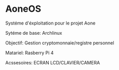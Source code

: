# AoneOS
Systéme d'éxploitation pour le projet Aone

Sytéme de base: Archlinux

Objectif: Gestion cryptomonnaie/registre personnel

Matariel: Rasberry Pi 4

Acssesoires: ECRAN LCD/CLAVIER/CAMERA

